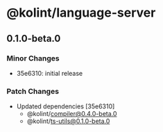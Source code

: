 # @kolint/language-server

## 0.1.0-beta.0

### Minor Changes

- 35e6310: initial release

### Patch Changes

- Updated dependencies [35e6310]
  - @kolint/compiler@0.4.0-beta.0
  - @kolint/ts-utils@0.1.0-beta.0
